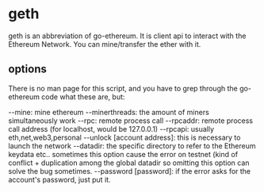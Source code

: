 # geth

geth is an abbreviation of go-ethereum. It is client api to interact with the
Ethereum Network. You can mine/transfer the ether with it.

## options

There is no man page for this script, and you have to grep through the go-ethereum
code what these are, but:

--mine:                     mine ethereum
--minerthreads:             the amount of miners simultaneously work
--rpc:                      remote process call
--rpcaddr:                  remote process call address (for localhost, would be 127.0.0.1)
--rpcapi:                   usually eth,net,web3,personal
--unlock [account address]: this is necessary to launch the network
--datadir:                  the specific directory to refer to the Ethereum keydata etc..
                            sometimes this option cause the error on testnet (kind of
                            conflict + duplication among the global datadir so omitting
                            this option can solve the bug sometimes.
--password [password]:      if the error asks for the account's password, just put it.
